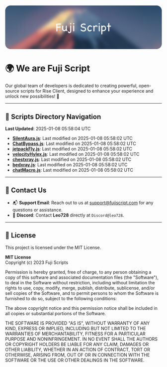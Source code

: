 ![Banner](.github/b.webp)

# 🌍 **We are Fuji Script**

Our global team of developers is dedicated to creating powerful, open-source scripts for Rise Client, designed to enhance your experience and unlock new possibilities! 🌟

---
<!-- SCRIPTS_NAVIGATION_START -->
## 📂 **Scripts Directory Navigation**

**Last Updated**: 2025-01-08 05:58:04 UTC

- **[SilentAura.js](scripts/SilentAura.js)**: Last modified on 2025-01-08 05:58:02 UTC
- **[ChatBypass.js](scripts/ChatBypass.js)**: Last modified on 2025-01-08 05:58:02 UTC
- **[jetpackFly.js](scripts/jetpackFly.js)**: Last modified on 2025-01-08 05:58:02 UTC
- **[velocityHylex.js](scripts/velocityHylex.js)**: Last modified on 2025-01-08 05:58:02 UTC
- **[chestxray.js](scripts/chestxray.js)**: Last modified on 2025-01-08 05:58:02 UTC
- **[bedxray.js](scripts/bedxray.js)**: Last modified on 2025-01-08 05:58:02 UTC
- **[chatMacro.js](scripts/chatMacro.js)**: Last modified on 2025-01-08 05:58:02 UTC

<!-- SCRIPTS_NAVIGATION_END -->

---

## 💬 **Contact Us**  
- 📬 **Support Email**: Reach out to us at [support@fujiscript.com](mailto:support@fujiscript.com) for any questions or assistance.  
- 💬 **Discord**: Contact **Leo728** directly at `Discord@leo728`.

---

## 📜 **License**

This project is licensed under the MIT License.  

**MIT License**  
Copyright (c) 2023 Fuji Scripts  

Permission is hereby granted, free of charge, to any person obtaining a copy of this software and associated documentation files (the "Software"), to deal in the Software without restriction, including without limitation the rights to use, copy, modify, merge, publish, distribute, sublicense, and/or sell copies of the Software, and to permit persons to whom the Software is furnished to do so, subject to the following conditions:  

The above copyright notice and this permission notice shall be included in all copies or substantial portions of the Software.  

THE SOFTWARE IS PROVIDED "AS IS", WITHOUT WARRANTY OF ANY KIND, EXPRESS OR IMPLIED, INCLUDING BUT NOT LIMITED TO THE WARRANTIES OF MERCHANTABILITY, FITNESS FOR A PARTICULAR PURPOSE AND NONINFRINGEMENT. IN NO EVENT SHALL THE AUTHORS OR COPYRIGHT HOLDERS BE LIABLE FOR ANY CLAIM, DAMAGES OR OTHER LIABILITY, WHETHER IN AN ACTION OF CONTRACT, TORT OR OTHERWISE, ARISING FROM, OUT OF OR IN CONNECTION WITH THE SOFTWARE OR THE USE OR OTHER DEALINGS IN THE SOFTWARE.  
